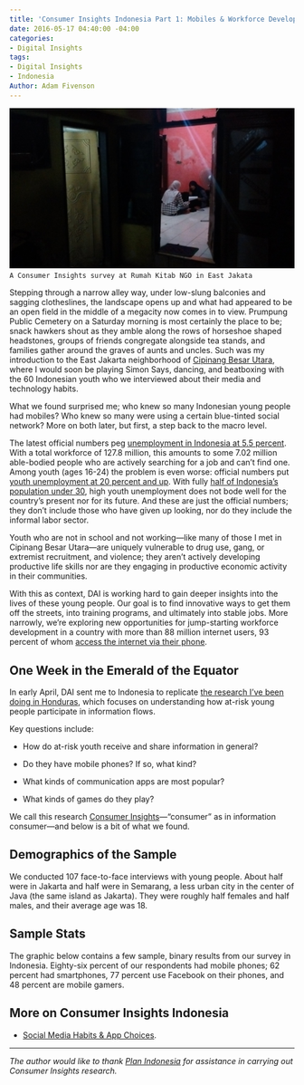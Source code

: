 ```yaml
---
title: 'Consumer Insights Indonesia Part 1: Mobiles & Workforce Development'
date: 2016-05-17 04:40:00 -04:00
categories:
- Digital Insights
tags:
- Digital Insights
- Indonesia
Author: Adam Fivenson
---
```


![IMG_20160402_104101258.jpg](/uploads/IMG_20160402_104101258.jpg)
`A Consumer Insights survey at Rumah Kitab NGO in East Jakata`

Stepping through a narrow alley way, under low-slung balconies and sagging clotheslines, the landscape opens up and what had appeared to be an open field in the middle of a megacity now comes in to view. Prumpung Public Cemetery on a Saturday morning is most certainly the place to be; snack hawkers shout as they amble along the rows of horseshoe shaped headstones, groups of friends congregate alongside tea stands, and families gather around the graves of aunts and uncles. Such was my introduction to the East Jakarta neighborhood of [Cipinang Besar Utara](https://goo.gl/maps/goZzRo6ZXWq), where I would soon be playing Simon Says, dancing, and beatboxing with the 60 Indonesian youth who we interviewed about their media and technology habits.

<!--more-->

What we found surprised me; who knew so many Indonesian young people had mobiles? Who knew so many were using a certain blue-tinted social network? More on both later, but first, a step back to the macro level.

The latest official numbers peg [unemployment in Indonesia at 5.5 percent](http://jakartaglobe.beritasatu.com/business/indonesias-unemployment-rate-drops-many-leave-workforce/). With a total workforce of 127.8 million, this amounts to some 7.02 million able-bodied people who are actively searching for a job and can’t find one. Among youth (ages 16-24) the problem is even worse: official numbers put [youth unemployment at 20 percent and up](http://data.worldbank.org/indicator/SL.UEM.1524.MA.ZS). With fully [half of Indonesia’s population under 30](http://theconversation.com/jobless-youth-raise-risk-of-indonesias-demographic-bonus-turning-into-disaster-50402), high youth unemployment does not bode well for the country’s present nor for its future. And these are just the official numbers; they don’t include those who have given up looking, nor do they include the informal labor sector.

Youth who are not in school and not working—like many of those I met in Cipinang Besar Utara—are uniquely vulnerable to drug use, gang, or extremist recruitment, and violence; they aren’t actively developing productive life skills nor are they engaging in productive economic activity in their communities.

With this as context, DAI is working hard to gain deeper insights into the lives of these young people. Our goal is to find innovative ways to get them off the streets, into training programs, and ultimately into stable jobs. More narrowly, we’re exploring new opportunities for jump-starting workforce development in a country with more than 88 million internet users, 93 percent of whom [access the internet via their phone](https://www.digitalnewsasia.com/more-90-users-indonesia-access-net-their-smartphone-gfk).

<!--more-->

## One Week in the Emerald of the Equator

In early April, DAI sent me to Indonesia to replicate [the research I’ve been doing in Honduras](dai-global-digital.com/honduras-consumer-insights.html), which focuses on understanding how at-risk young people participate in information flows.

Key questions include:

* How do at-risk youth receive and share information in general?

* Do they have mobile phones? If so, what kind?

* What kinds of communication apps are most popular? 

* What kinds of games do they play?

We call this research [Consumer Insights](http://dai-global-digital.com/tags/?tag=consumer-insights)—“consumer” as in information consumer—and below is a bit of what we found.

## Demographics of the Sample

We conducted 107 face-to-face interviews with young people. About half were in Jakarta and half were in Semarang, a less urban city in the center of Java (the same island as Jakarta). They were roughly half females and half males, and their average age was 18.

## Sample Stats

The graphic below contains a few sample, binary results from our survey in Indonesia. Eighty-six percent of our respondents had mobile phones; 62 percent had smartphones, 77 percent use Facebook on their phones, and 48 percent are mobile gamers. 

<script id="infogram_0_EsjSOIlrstG2hxRh" title="Indonesia CI: The Basics" src="//e.infogr.am/js/embed.js?9rp" type="text/javascript"></script>

## More on Consumer Insights Indonesia

* [Social Media Habits & App Choices](http://dai-global-digital.com/where-whatsapp-is-just-another-bbm-clone-consumer-insights-indonesia.html).

***

*The author would like to thank [Plan Indonesia](https://plan-international.org/indonesia) for assistance in carrying out Consumer Insights research.*